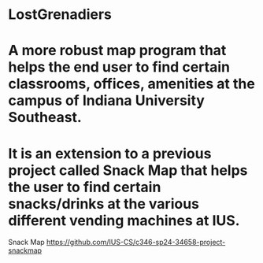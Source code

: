 # LostGrenadiers
# A more robust map program that helps the end user to find certain classrooms, offices, amenities at the campus of Indiana University Southeast.
# It is an extension to a previous project called Snack Map that helps the user to find certain snacks/drinks at the various different vending machines at IUS.

Snack Map
https://github.com/IUS-CS/c346-sp24-34658-project-snackmap
